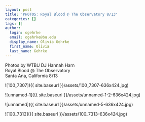 ```yaml
---
layout: post
title: 'PHOTOS: Royal Blood @ The Observatory 8/13'
categories: []
tags: []
author:
  login: ogehrke
  email: ogehrke@bu.edu
  display_name: Olivia Gehrke
  first_name: Olivia
  last_name: Gehrke
---
```

Photos by WTBU DJ Hannah Harn  
Royal Blood @ The Observatory  
Santa Ana, California 8/13

![100_7307]({{ site.baseurl }}/assets/100_7307-636x424.jpg)

![unnamed-1]({{ site.baseurl }}/assets/unnamed-1-2-636x424.jpg)

![unnamed]({{ site.baseurl }}/assets/unnamed-5-636x424.jpg)

![100_7313]({{ site.baseurl }}/assets/100_7313-636x424.jpg)